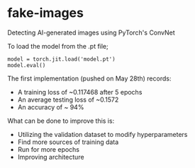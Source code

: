 # fake-images
Detecting AI-generated images using PyTorch's ConvNet 

To load the model from the .pt file; 

```
model = torch.jit.load('model.pt')
model.eval() 
```

The first implementation (pushed on May 28th) records:
- A training loss of ~0.117468 after 5 epochs
- An average testing loss of ~0.1572
- An accuracy of ~ 94%

What can be done to improve this is: 
- Utilizing the validation dataset to modify hyperparameters
- Find more sources of training data
- Run for more epochs
- Improving architecture
